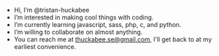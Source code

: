 - Hi, I’m @tristan-huckabee
- I’m interested in making cool things with coding.
- I’m currently learning javascript, sass, php, c, and python.
- I’m willing to collaborate on almost anything.
- You can reach me at thuckabee.se@gmail.com, I'll get back to at my earliest convenience.
